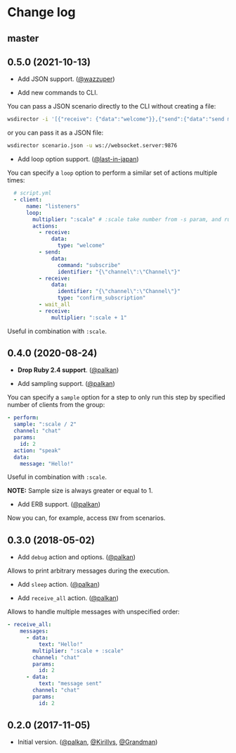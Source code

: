 # Change log

## master

## 0.5.0 (2021-10-13)

- Add JSON support. ([@wazzuper][])

- Add new commands to CLI.

You can pass a JSON scenario directly to the CLI without creating a file:

```bash
wsdirector -i '[{"receive": {"data":"welcome"}},{"send":{"data":"send message"}},{"receive":{"data":"receive message"}}]' -u ws://websocket.server:9876
```

or you can pass it as a JSON file:

```bash
wsdirector scenario.json -u ws://websocket.server:9876
```

- Add loop option support. ([@last-in-japan][])

You can specify a `loop` option to perform a similar set of actions multiple times:

```yml
  # script.yml
  - client:
      name: "listeners"
      loop:
        multiplier: ":scale" # :scale take number from -s param, and run :scale number of clients in this group
        actions:
          - receive:
              data:
                type: "welcome"
          - send:
              data:
                command: "subscribe"
                identifier: "{\"channel\":\"Channel\"}"
          - receive:
              data:
                identifier: "{\"channel\":\"Channel\"}"
                type: "confirm_subscription"
          - wait_all
          - receive:
              multiplier: ":scale + 1"
```

Useful in combination with `:scale`.

## 0.4.0 (2020-08-24)

- **Drop Ruby 2.4 support**. ([@palkan][])

- Add sampling support. ([@palkan][])

You can specify a `sample` option for a step to only run this step by specified number of clients from the group:

```yml
- perform:
  sample: ":scale / 2"
  channel: "chat"
  params:
    id: 2
  action: "speak"
  data:
    message: "Hello!"
```

Useful in combination with `:scale`.

**NOTE:** Sample size is always greater or equal to 1.

- Add ERB support. ([@palkan][])

Now you can, for example, access `ENV` from scenarios.

## 0.3.0 (2018-05-02)

- Add `debug` action and options. ([@palkan][])

Allows to print arbitrary messages during the execution.

- Add `sleep` action. ([@palkan][])

- Add `receive_all` action. ([@palkan][])

Allows to handle multiple messages with unspecified order:

```yml
- receive_all:
    messages:
      - data:
          text: "Hello!"
        multiplier: ":scale + :scale"
        channel: "chat"
        params:
          id: 2
      - data:
          text: "message sent"
        channel: "chat"
        params:
          id: 2
```

## 0.2.0 (2017-11-05)

- Initial version. ([@palkan][], [@Kirillvs][], [@Grandman][])

[@palkan]: https://github.com/palkan
[@Kirillvs]: https://github.com/Kirillvs
[@Grandman]: https://github.com/Grandman
[@wazzuper]: https://github.com/wazzuper
[@last-in-japan]: https://github.com/last-in-japan
